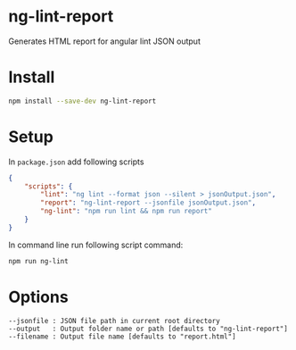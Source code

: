# ng-lint-report
Generates HTML report for angular lint JSON output

# Install

```sh
npm install --save-dev ng-lint-report
```

# Setup

In ``package.json`` add following scripts

```json
{
    "scripts": {
        "lint": "ng lint --format json --silent > jsonOutput.json",
        "report": "ng-lint-report --jsonfile jsonOutput.json",
        "ng-lint": "npm run lint && npm run report"
    }
}
```

In command line run following script command:

```sh
npm run ng-lint
```

# Options

```
--jsonfile : JSON file path in current root directory
--output   : Output folder name or path [defaults to "ng-lint-report"]
--filename : Output file name [defaults to "report.html"]
```
